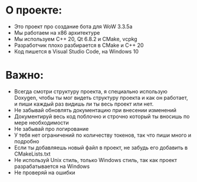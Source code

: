 # О проекте:
- Это проект про создание бота для WoW 3.3.5a
- Мы работаем на x86 архитектуре
- Мы используем С++ 20, Qt 6.8.2 и CMake, vcpkg
- Разработчик плохо разбирается в CMake и C++ 20
- Код пишется в Visual Studio Code, на Windows 10 

# Важно:
- Всегда смотри структуру проекта, я специально использую Doxygen, чтобы ты мог видеть структуру проекта и как он работает, и пиши каждый раз видишь ли ты весь проект или нет.
- Не забывай обновлять документацию при внесении изменений
- Документируй весь код поблочно и строчно который ты вносишь по мере необходимости
- Не забывай про логирование
- У тебя нет ограничений по количеству токенов, так что пиши много и подробно
- Если ты добавляешь новый файл в проект, не забудь его добавить в CMakeLists.txt
- Не используй Unix стиль, только Windows стиль, так как проект разрабатывается на Windows
- Не проверяй на ошибки